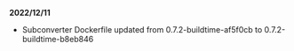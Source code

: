 **2022/12/11**
 * Subconverter Dockerfile updated from 0.7.2-buildtime-af5f0cb to 0.7.2-buildtime-b8eb846
